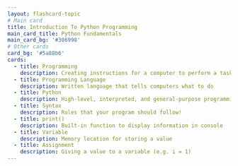 ```yaml
---
layout: flashcard-topic
# Main card
title: Introduction To Python Programming
main_card_title: Python Fundamentals
main_card_bg: '#306998'
# Other cards
card_bg: '#5a88b6'
cards:
  - title: Programming
    description: Creating instructions for a computer to perform a task
  - title: Programming Language
    description: Written language that tells computers what to do
  - title: Python
    description: High-level, interpreted, and general-purpose programming language
  - title: Syntax
    description: Rules that your program should follow!
  - title: print()
    description: Built-in function to display information in console
  - title: Variable
    description: Memory location for storing a value
  - title: Assignment
    description: Giving a value to a variable (e.g. i = 1)
---
```


